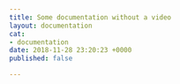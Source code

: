 ```yaml
---
title: Some documentation without a video
layout: documentation
cat:
- documentation
date: 2018-11-28 23:20:23 +0000
published: false

---
```

